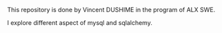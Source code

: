 This repository is done by Vincent DUSHIME in the program of ALX SWE.

I explore different aspect of mysql and sqlalchemy.
